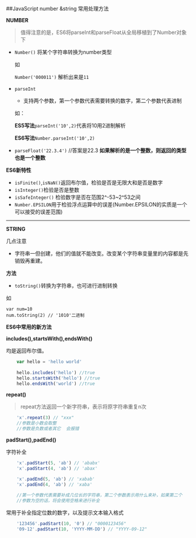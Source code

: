 ##JavaScript number &string 常用处理方法

**NUMBER**

>值得注意的是，ES6将parseInt和parseFloat从全局移植到了Number对象下

* `Number()` 将某个字符串转换为number类型

	如
	
	`Number('000011')` 解析出来是`11`


*  `parseInt`

	* 支持两个参数，第一个参数代表需要转换的数字，第二个参数代表进制

	如：
	
	**ES5写法**`parseInt('10',2)`代表将10用2进制解析
	
	**ES6写法**`Number.parseInt('10',2)`
	
	
* 	`parseFloat('22.3.4')` //答案是22.3 **如果解析的是一个整数，则返回的类型也是一个整数**


**ES6新特性**

* `isFinite()`,`isNaN()`返回布尔值，检验是否是无限大和是否是数字
* `isInteger()`检验是否是整数
* `isSafeInteger()` 检验数字是否在范围2^-53~2^53之间
* `Number.EPSILON`用于检验浮点运算中的误差(Number.EPSILON的实质是一个可以接受的误差范围)



---
**STRING**	

几点注意

* 字符串一但创建，他们的值就不能改变。改变某个字符串变量里的内容都是先销毁再重建。


**方法**

* `toString()`转换为字符串，也可进行进制转换

如

	var num=10
	num.toString(2) // '1010'二进制
	
**ES6中常用的新方法**

**includes(),startsWith(),endsWith()**

均是返回布尔值。

~~~js
	var hello = 'hello world'
	
	hello.includes('hello') //true
	hello.startsWith('hello') //true
	hello.endsWith('world') //true
~~~


**repeat()**

>repeat方法返回一个新字符串，表示将原字符串重复n次


~~~js
	'x'.repeat(3) // "xxx"
	//参数是小数会取整
	//参数是负数或者其它  会报错
~~~

**padStart(),padEnd()**

字符补全

~~~js
	'x'.padStart(5, 'ab') // 'ababx'
	'x'.padStart(4, 'ab') // 'abax'

	'x'.padEnd(5, 'ab') // 'xabab'
	'x'.padEnd(4, 'ab') // 'xaba'
	
	//第一个参数代表需要补成几位长的字符串，第二个参数表示用什么来补，如果第二个
	//参数为空的话，将会使用空格来进行补全
~~~

常用于补全指定位数的数字，以及提示文本输入格式

~~~js
	'123456'.padStart(10, '0') // "0000123456"
	'09-12'.padStart(10, 'YYYY-MM-DD') // "YYYY-09-12"
~~~